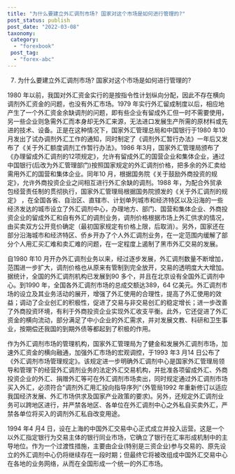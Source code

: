 ```yaml
---
title: "为什么要建立外汇调剂市场? 国家对这个市场是如何进行管理的?"
post_status: publish
post_date: "2022-03-08"
taxonomy:
 category: 
  - "forexbook"
 post_tag: 
  - "forex-abc"
---
```


7. 为什么要建立外汇调剂市场? 国家对这个市场是如何进行管理的?

1980 年以前，我国对外汇资金实行的是按指令性计划纵向分配，因此不存在横向调剂外汇资金的问题，也没有外汇市场。1979 年实行外汇留成制度以后，相应地产生了一个外汇资金余缺调剂的问题，即有些企业有留成外汇但一时不需要使用，另一些企业则急需外汇而本身却无外汇来源，无法进口发展生产所需的原材料或先进的技术、设备。正是在这种情况下，国家外汇管理总局和中国银行于1980 年10 月发出了试办调剂外汇工作的通知，同时制定了《调剂外汇暂行办法》一年后又发布了《关于外汇额度调剂工作暂行办法》。1986 年3月，国家外汇管理局颁布了《办理留成外汇调剂的12项规定》，允许有留成外汇的国营企业和集体企业，通过中国银行(后改为外汇管理部门)按照国家规定的外汇调剂价格，把多余的外汇卖给需用外汇的国营和集体企业。同年10 月，根据国务院《关于鼓励外商投资的规定》，允许外商投资企业之间相互进行外汇余缺的调剂。1988 年，为配合外贸承包经营责任制的贯彻执行，国家外汇管理局根据国务院颁发的《关于外汇调剂的规定》 ，在全国各省、自治区、直辖市、计划单列城市和经济特区以及沿海的一些经济发达的城市设立了外汇调剂中心，办理地方、部门、国营和集体企业、外商投资企业的留成外汇和自有外汇的调剂业务，调剂价格根据市场上外汇供求的情况，由买卖双方公开竞价确定（最初国家规定有价格上限，后取消）。另外，国家还在部分沿海城市和经济特区、侨乡开办了个人外汇调剂业务，在一定范围内缓解了部分个人用汇买汇难和卖汇难的问题，在一定程度上遏制了黑市外汇交易的发展。

自1980 年10 月开办外汇调剂业务以来，经过逐步发展，外汇调剂数量不断增加，范围进一步扩大，调剂价格也从原来有管制到完全放开，交易的透明度大大增加。据统计，全国的外汇调剂机构已发展到90 多个，并且在北京设有全国外汇调剂中心。到1990 年，全国各外汇调剂市场的总成交额达389，64 亿美元。外汇调剂市场的设立及其业务活动的展开，增强了外汇使用的合理性，提高了外汇使用的效益；调动了企业创汇的积极性，促进了交易与非交易创汇的稳定增长；进一步改善了外商投资环境，有利于外商投资企业实现外汇收支平衡。此外，它还促进了外汇资金的横向流动，部分满足了中小企业的外汇需求，并对发展文教、科研和卫生事业，按期偿还我国的到期外债等都起到了积极的作用。

作为外汇调剂市场的管理机构，国家外汇管理局为了健金和发展外汇调剂市场，加速外汇资金的横向融通，加强外汇市场的宏观调控，于1993 年3 月14 日公布了《外汇调剂市场管理规定》。该规定进一步明确外汇调剂中心是国家外汇管理局领导和管理下的经营外汇调剂业务的法定外汇交易机构，并批准各项留成外汇、外商投资企业的外汇、捐赠外汇等可在外汇调剂市场卖出，同时规定通过外汇调剂市场买入外汇，必须符合"调剂外汇用汇投向指导序列“（外管局1992 年重新修订以适应我国经济发展、外汇市场供求及国家产业政策的要求)。另外，还规定外汇调剂业务可以跨地区进行，并严禁各地区、各单位在外汇调剂中心之外私自买卖外汇，严禁各单位将买入的调剂外汇私自改变用途。

1994 年4 月4 日，设在上海的中国外汇交易中心正式成立并投入运营。这是一个以外汇指定银行为交易主体的银行同业市场，它确立了银行在汇率形成机制中的主导地位。作为一个过渡性措施，主要由企业(特别是三资企业)参与交易的、原先设立的外汇调剂中心仍将继续存在一段时期；但最终它将被改组成中国外汇交易中心在各地的业务网络，从而在全国形成一个统一的外汇市场。
